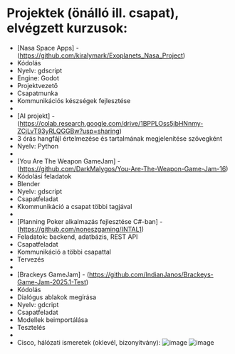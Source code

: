 # Projektek (önálló ill. csapat), elvégzett kurzusok:

- [Nasa Space Apps] - (https://github.com/kiralymark/Exoplanets_Nasa_Project)
-    Kódolás
-    Nyelv: gdscript
-    Engine: Godot
-    Projektvezető
-    Csapatmunka
-    Kommunikációs készségek fejlesztése
-
- [AI projekt] - (https://colab.research.google.com/drive/1BPPLOss5jbHNnmy-ZCjLvT93yRLQGGBw?usp=sharing)
-   3 órás hangfájl értelmezése és tartalmának megjelenítése szövegként
-   Nyelv: Python
- 
- [You Are The Weapon GameJam] - (https://github.com/DarkMalygos/You-Are-The-Weapon-Game-Jam-16)
-   Kódolási feladatok
-   Blender
-   Nyelv: gdscript
-   Csapatfeladat
-   Kkommunikáció a csapat többi tagjával
-
- [Planning Poker alkalmazás fejlesztése C#-ban] - (https://github.com/noneszgaming/INTAL1)
-   Feladatok: backend, adatbázis, REST API
-   Csapatfeladat
-   Kommunikáció a többi csapattal
-   Tervezés
-  
- [Brackeys GameJam] - (https://github.com/IndianJanos/Brackeys-Game-Jam-2025.1-Test)
-   Kódolás
-   Dialógus ablakok megírása
-   Nyelv: gdcript
-   Csapatfeladat
-   Modellek beimportálása
-   Tesztelés
-
- Cisco, hálózati ismeretek (oklevél, bizonyítvány):
![image](https://github.com/user-attachments/assets/68fe597d-d734-422a-81f9-7e5027584eb1)
![image](https://github.com/user-attachments/assets/c175b3bd-015d-4fd7-a00f-a06ba52cf2c5)

